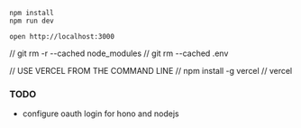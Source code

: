 ```
npm install
npm run dev
```

```
open http://localhost:3000
```

// git rm -r --cached node_modules
// git rm --cached .env

// USE VERCEL FROM THE COMMAND LINE
// npm install -g vercel
// vercel


### TODO
- configure oauth login for hono and nodejs